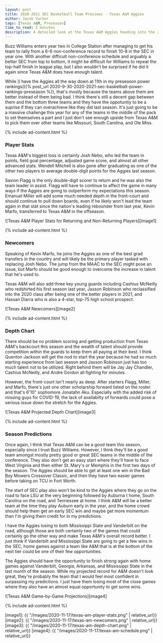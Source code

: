 ```yaml
---
layout: post
title: 2020-2021 SEC Basketball Team Previews - Texas A&M Aggies
author: Jacob Varner
tags: [Texas A&M, Preseason]
time_to_read: 5 minutes
description: A detailed look at the Texas A&M Aggies heading into the 2020-2021 college basketball season including game-by-game predictions, a statistical team overview, newcomers, and a projected depth chart.
---
```


Buzz Williams enters year two in College Station after managing to get his team to rally from a 6-6 non-conference record to finish 10-8 in the SEC in year one. With another difficult non-conference schedule and arguably a better SEC from top to bottom, it might be difficult for Williams to repeat the top-half finish in league play, but I also wouldn't be surprised if he did it again since Texas A&M does have enough talent.

While [I have the Aggies all the way down at 11th in my preseason power rankings]({% post_url 2020-9-30-2020-2021-sec-basketball-power-rankings-preseason %}), that's mostly because the teams above them are better instead of them being bad. I think there's still a decent gap between them and the bottom three teams and they have the oppotuntiy to be a suprise if they can overachieve like they did last season. It's just going to be a massive challenge this year for any of the teams in the middle of the pack to set themselves a part and I just don't see enough upside from Texas A&M to pick them over other teams like Missouri, South Carolina, and Ole Miss.

{% include ad-content.html %}

### Player Stats

Texas A&M's biggest loss is certainly Josh Nebo, who led the team in points, field goal percentage, adjusted game score, and almost all other advanced stats. Wendell Mitchell is also gone after graduating as one of the other two players to average double-digit points for the Aggies last season.

Savion Flagg is the only double-digit scorer to return and he was also the team leader in assist. Flagg will have to continue to affect the game in many ways if the Aggies are going to outperform my expectations this season. Emanuel Miller will add some much needed depth in the front-court and should continue to pull down boards, even if he likely won't lead the team again in that stat since the nation's leading rebounder from last year, Kevin Marfo, transferred to Texas A&M in the offseason.

![Texas A&M Player Stats for Returning and Non-Returning Players][image1]

{% include ad-content.html %}

### Newcomers

Speaking of Kevin Marfo, he joins the Aggies as one of the best grad transfers in the country and will likely be the primary player tasked with replacing Josh Nebo. The jump from the MAAC to the SEC might pose an issue, but Marfo should be good enough to overcome the increase in talent that he's used to.

Texas A&M will also add three key young guards including Cashius McNeilly who redshirted his first season last year, Jaxson Robinson who reclassified into the 2020 class after being one of the better players in 2021, and Hassan Diarra who is also a 4-star, top-75 high school prospect.

![Texas A&M Newcomers][image2]

{% include ad-content.html %}

### Depth Chart

There should be no problem scoring and getting production from Texas A&M's backcourt this season and the wealth of talent should provide competition within the guards to keep them all paying at their best. I think Quenton Jackson will get the nod to start the year because he had so much starting experience from last season and Jaxson Robinson just has too much talent not to be utilized. Right behind them will be Jay Jay Chandler, Cashius McNeilly, and Andre Gordon all fighting for minutes.

However, the front-court isn't nearly as deep. After starters Flagg, Miller, and Marfo, there's just one other scholarship forward listed on the roster and that's 6'10" sophomore Jonatahn Aku. Especially with the added risk of missing guys for COVID-19, the lack of availabilty of forwards could pose a serious issue down the stretch for the Aggies.

![Texas A&M Projected Depth Chart][image3]

{% include ad-content.html %}

### Season Predictions

Once again, I think that Texas A&M can be a good team this season, especially since I trust Buzz Williams. However, I think they'll be a good team amongst mostly pretty good or great SEC teams in the middle of the conference. They also don't get an easy start where they'll have to face West Virginia and then either St. Mary's or Memphis in the first two days of the season. The Aggies should be able to get at least one win in the Bad Boy Mowers Crossover Classic, and then they have two easier games before taking on TCU in Fort Worth.

The start of SEC play also won't be kind to the Aggies where they go on the road to face LSU at the very beginning followed by Auburna t home, South Carolina on the road, and Tennessee at home. I think A&M will be a better team at the time they play Auburn early in the year, and the home crowd should help them get an early SEC win and maybe get more momentum than I'm giving them credit for in my predictions.

I have the Aggies losing to both Mississippi State and Vanderbilt on the road, although those are both certainly two of the games that could certainly go the other way and make Texas A&M's overall record better. I just think if Vanderbilt and Mississippi State are going to get a few wins in the SEC, home games against a team like A&M that is at the bottom of the next tier could be one of their few opportunities.

The Aggies should have the opportunity to finish strong again with home games against Vanderbilt, Georgia, Arkansas, and Mississippi State in the last month of the season. While my projected record for A&M doesn't look great, they're probably the team that I would feel most confident in surpassing my predictions. I just have them losing most of the close games where they also have an almost equal opportunity to get some wins.

![Texas A&M Game-by-Game Projections][image4]

{% include ad-content.html %}

[image1]: {{ "/images/2020-11-17/texas-am-player-stats.png" | relative_url}}
[image2]: {{ "/images/2020-11-17/texas-am-newcomers.png" | relative_url}}
[image3]: {{ "/images/2020-11-17/texas-am-depth-chart.png" | relative_url}}
[image4]: {{ "/images/2020-11-17/texas-am-schedule.png" | relative_url}}
